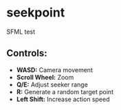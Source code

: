 # seekpoint
SFML test




## Controls:
- **WASD:** Camera movement
- **Scroll Wheel:** Zoom
- **Q/E:** Adjust seeker range
- **R:** Generate a random target point
- **Left Shift:** Increase action speed
